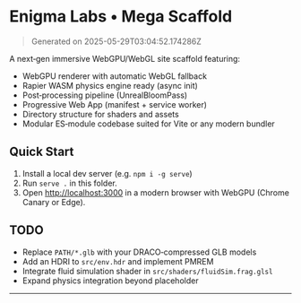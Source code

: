 # Enigma Labs • Mega Scaffold

> Generated on 2025-05-29T03:04:52.174286Z

A next‑gen immersive WebGPU/WebGL site scaffold featuring:
- WebGPU renderer with automatic WebGL fallback
- Rapier WASM physics engine ready (async init)
- Post‑processing pipeline (UnrealBloomPass)
- Progressive Web App (manifest + service worker)
- Directory structure for shaders and assets
- Modular ES‑module codebase suited for Vite or any modern bundler

## Quick Start

1. Install a local dev server (e.g. `npm i -g serve`)  
2. Run `serve .` in this folder.  
3. Open [http://localhost:3000](http://localhost:3000) in a modern browser with WebGPU (Chrome Canary or Edge).

## TODO

- Replace `PATH/*.glb` with your DRACO‑compressed GLB models
- Add an HDRI to `src/env.hdr` and implement PMREM
- Integrate fluid simulation shader in `src/shaders/fluidSim.frag.glsl`
- Expand physics integration beyond placeholder

---
